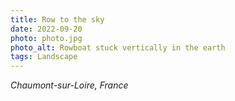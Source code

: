 ```yaml
---
title: Row to the sky
date: 2022-09-20
photo: photo.jpg
photo_alt: Rowboat stuck vertically in the earth
tags: Landscape
---
```


*Chaumont-sur-Loire, France*
